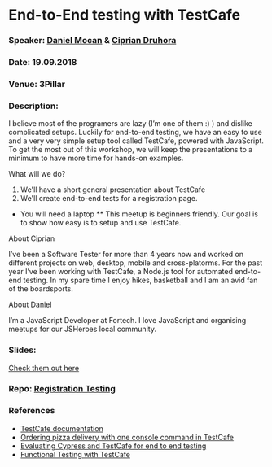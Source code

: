 # End-to-End testing with TestCafe

### Speaker: [Daniel Mocan](https://twitter.com/danielsmocan) & [Ciprian Druhora](https://www.linkedin.com/in/ciprian-druhora-969193b1/)
### Date: 19.09.2018
### Venue: 3Pillar
### Description:
I believe most of the programers are lazy (I’m one of them :) ) and dislike complicated setups. Luckily for end-to-end testing, we have an easy to use and a very very simple setup tool called TestCafe, powered with JavaScript.
To get the most out of this workshop, we will keep the presentations to a minimum to have more time for hands-on examples.

What will we do?
1. We'll have a short general presentation about TestCafe
2. We'll create end-to-end tests for a registration page.

* You will need a laptop
** This meetup is beginners friendly. Our goal is to show how easy is to setup and use TestCafe.

About Ciprian

I’ve been a Software Tester for more than 4 years now and worked on different projects on web, desktop, mobile and cross-platorms.
For the past year I’ve been working with TestCafe, a Node.js tool for automated end-to-end testing.
In my spare time I enjoy hikes, basketball and I am an avid fan of the boardsports.

About Daniel

I’m a JavaScript Developer at Fortech. I love JavaScript and organising meetups for our JSHeroes local community.

### Slides: 
[Check them out here](https://slides.com/danielmocan/testcafe)
### Repo: [Registration Testing](https://github.com/CiprianDru/testcafe-practice)

### References

* [TestCafe documentation](http://devexpress.github.io/testcafe/documentation/getting-started/)
* [Ordering pizza delivery with one console command in TestCafe](https://medium.com/@dikareva1209/ordering-pizza-delivery-with-one-console-command-in-testcafe-50547c856cb)
* [Evaluating Cypress and TestCafe for end to end testing](https://medium.com/yld-engineering-blog/evaluating-cypress-and-testcafe-for-end-to-end-testing-fcd0303d2103)
* [Functional Testing with TestCafe](https://mherman.org/blog/functional-testing-with-testcafe/)
